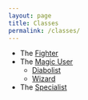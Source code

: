 ```yaml
---
layout: page
title: Classes
permalink: /classes/
---
```


- The [Fighter](/class/fighter)
- The [Magic User](/class/magic-user)
  - [Diabolist](/class/magic-user/diabolist)
  - [Wizard](/class/magic-user/wizard)
- The [Specialist](/class/specialist)
